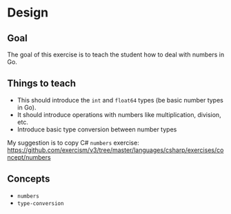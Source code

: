 # Design

## Goal

The goal of this exercise is to teach the student how to deal with numbers in Go.

## Things to teach

- This should introduce the `int` and `float64` types (be basic number types in Go).
- It should introduce operations with numbers like multiplication, division, etc.
- Introduce basic type conversion between number types

My suggestion is to copy C# `numbers` exercise: https://github.com/exercism/v3/tree/master/languages/csharp/exercises/concept/numbers

## Concepts

- `numbers`
- `type-conversion`

